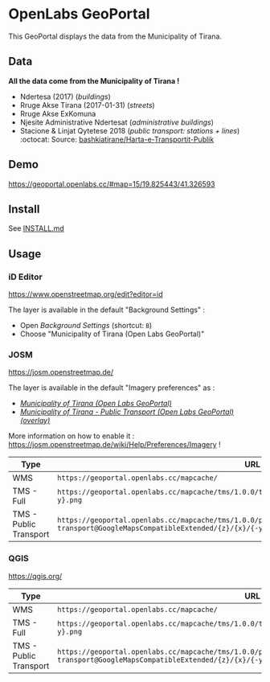 # OpenLabs GeoPortal

This GeoPortal displays the data from the Municipality of Tirana.

## Data

**All the data come from the Municipality of Tirana !**

- Ndertesa (2017) (*buildings*)  
- Rruge Akse Tirana (2017-01-31) (*streets*)  
- Rruge Akse ExKomuna  
- Njesite Administrative Ndertesat (*administrative buildings*)
- Stacione & Linjat Qytetese 2018 (*public transport: stations + lines*)  
:octocat: Source: [bashkiatirane/Harta-e-Transportit-Publik](https://github.com/bashkiatirane/Harta-e-Transportit-Publik/tree/master/Stacione%20%26%20Linjat%20Qytetese%202018)

## Demo

https://geoportal.openlabs.cc/#map=15/19.825443/41.326593

## Install

See [INSTALL.md](INSTALL.md)

## Usage

### iD Editor

<https://www.openstreetmap.org/edit?editor=id>

The layer is available in the default "Background Settings" :

- Open *Background Settings* (shortcut: `B`)
- Choose "Municipality of Tirana (Open Labs GeoPortal)"

### JOSM

<https://josm.openstreetmap.de/>

The layer is available in the default "Imagery preferences" as :

- [*Municipality of Tirana (Open Labs GeoPortal)*](https://josm.openstreetmap.de/wiki/Maps/Albania#MunicipalityofTiranaOpenLabsGeoPortal)
- [*Municipality of Tirana - Public Transport (Open Labs GeoPortal) (overlay)*](https://josm.openstreetmap.de/wiki/Maps/Albania#MunicipalityofTirana-PublicTransportOpenLabsGeoPortaloverlay)

More information on how to enable it : <https://josm.openstreetmap.de/wiki/Help/Preferences/Imagery> !

| Type | URL |
|------|-----|
| WMS | `https://geoportal.openlabs.cc/mapcache/` |
| TMS - Full  | `https://geoportal.openlabs.cc/mapcache/tms/1.0.0/tirana@GoogleMapsCompatibleExtended/{z}/{x}/{-y}.png` |
| TMS - Public Transport | `https://geoportal.openlabs.cc/mapcache/tms/1.0.0/public-transport@GoogleMapsCompatibleExtended/{z}/{x}/{-y}.png` |

### QGIS

<https://qgis.org/>

| Type | URL |
|------|-----|
| WMS | `https://geoportal.openlabs.cc/mapcache/` |
| TMS - Full  | `https://geoportal.openlabs.cc/mapcache/tms/1.0.0/tirana@GoogleMapsCompatibleExtended/{z}/{x}/{-y}.png` |
| TMS - Public Transport | `https://geoportal.openlabs.cc/mapcache/tms/1.0.0/public-transport@GoogleMapsCompatibleExtended/{z}/{x}/{-y}.png` |
